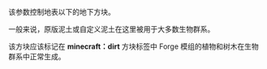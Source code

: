 该参数控制地表以下的地下方块。

一般来说，原版泥土或自定义泥土在这里被用于大多数生物群系。

该方块应该标记在 <b>minecraft：dirt</b> 方块标签中 Forge 模组的植物和树木在生物群系中正常生成。